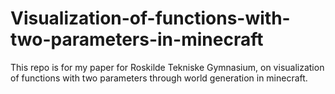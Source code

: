 Visualization-of-functions-with-two-parameters-in-minecraft
===========================================================

This repo is for my paper for Roskilde Tekniske Gymnasium, on visualization of functions with two parameters through world generation in minecraft.
